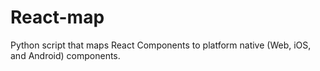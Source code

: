 # React-map
Python script that maps React Components to platform native (Web, iOS, and Android) components.
